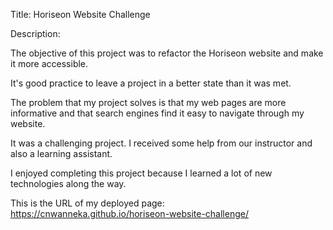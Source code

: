 Title: Horiseon Website Challenge

Description:

The objective of this project was to refactor the Horiseon website and make it more accessible.

It's good practice to leave a project in a better state than it was met.

The problem that my project solves is that my web pages are more informative and that search engines find it easy to navigate through my website.

It was a challenging project. I received some help from our instructor and also a learning assistant.

I enjoyed completing this project because I learned a lot of new technologies along the way.

This is the URL of my deployed page: https://cnwanneka.github.io/horiseon-website-challenge/

